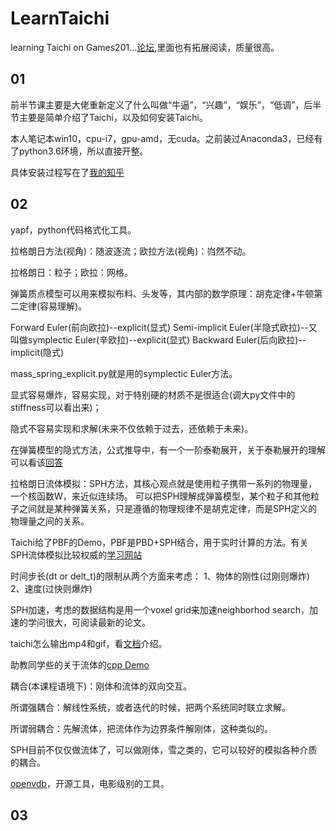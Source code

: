 # LearnTaichi

learning Taichi on Games201...[论坛](https://forum.taichi.graphics/),里面也有拓展阅读，质量很高。

## 01

前半节课主要是大佬重新定义了什么叫做“牛逼”，“兴趣”，“娱乐”，“低调”，后半节主要是简单介绍了Taichi，以及如何安装Taichi。

本人笔记本win10，cpu-i7，gpu-amd，无cuda。之前装过Anaconda3，已经有了python3.6环境，所以直接开整。

具体安装过程写在了[我的知乎](https://zhuanlan.zhihu.com/p/157738735)

## 02

yapf，python代码格式化工具。

拉格朗日方法(视角)：随波逐流；欧拉方法(视角)：岿然不动。

拉格朗日：粒子；欧拉：网格。

弹簧质点模型可以用来模拟布料、头发等，其内部的数学原理：胡克定律+牛顿第二定律(容易理解)。

Forward Euler(前向欧拉)--explicit(显式)
Semi-implicit Euler(半隐式欧拉)--又叫做symplectic Euler(辛欧拉)--explicit(显式)
Backward Euler(后向欧拉)--implicit(隐式)

mass_spring_explicit.py就是用的symplectic Euler方法。

显式容易爆炸，容易实现，对于特别硬的材质不是很适合(调大py文件中的stiffness可以看出来)；

隐式不容易实现和求解(未来不仅依赖于过去，还依赖于未来)。

在弹簧模型的隐式方法，公式推导中，有一个一阶泰勒展开，关于泰勒展开的理解可以看该[回答](https://www.zhihu.com/question/25627482)

拉格朗日流体模拟：SPH方法，其核心观点就是使用粒子携带一系列的物理量，一个核函数W，来近似连续场。
可以把SPH理解成弹簧模型，某个粒子和其他粒子之间就是某种弹簧关系，只是遵循的物理规律不是胡克定律，而是SPH定义的物理量之间的关系。

Taichi给了PBF的Demo，PBF是PBD+SPH结合，用于实时计算的方法。有关SPH流体模拟比较权威的[学习网站](https://interactivecomputergraphics.github.io/SPH-Tutorial/)

时间步长(dt or delt_t)的限制从两个方面来考虑：
1、物体的刚性(过刚则爆炸)
2、速度(过快则爆炸)

SPH加速，考虑的数据结构是用一个voxel grid来加速neighborhod search，加速的学问很大，可阅读最新的论文。

taichi怎么输出mp4和gif，看[文档](https://github.com/taichi-dev/taichi)介绍。

助教同学些的关于流体的[cpp Demo](https://github.com/TroyZhai/CPP-Fluid-Particles)

耦合(本课程语境下)：刚体和流体的双向交互。

所谓强耦合：解线性系统，或者迭代的时候，把两个系统同时联立求解。

所谓弱耦合：先解流体，把流体作为边界条件解刚体，这种类似的。

SPH目前不仅仅做流体了，可以做刚体，雪之类的，它可以较好的模拟各种介质的耦合。

[openvdb](https://www.openvdb.org/)，开源工具，电影级别的工具。

## 03
